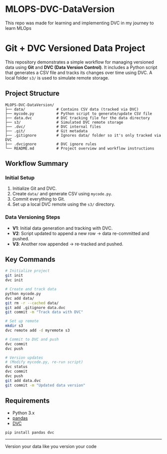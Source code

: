 # MLOPS-DVC-DataVersion

This repo was made for learning and implementing DVC in my journey to learn MLOps

# Git + DVC Versioned Data Project

This repository demonstrates a simple workflow for managing versioned data using **Git** and **DVC (Data Version Control)**. It includes a Python script that generates a CSV file and tracks its changes over time using DVC. A local folder `s3/` is used to simulate remote storage.

## Project Structure

```
MLOPS-DVC-DataVersion/
├── data/              # Contains CSV data (tracked via DVC)
├── mycode.py          # Python script to generate/update CSV file
├── data.dvc           # DVC tracking file for the data directory
├── s3/                # Simulated DVC remote storage
├── .dvc/              # DVC internal files
├── .git/              # Git metadata
├── .gitignore         # Ignores data/ folder so it's only tracked via DVC
├── .dvcignore         # DVC ignore rules
└── README.md          # Project overview and workflow instructions
```

## Workflow Summary

### Initial Setup

1. Initialize Git and DVC.
2. Create `data/` and generate CSV using `mycode.py`.
3. Commit everything to Git.
4. Set up a local DVC remote using the `s3/` directory.

### Data Versioning Steps

- **V1**: Initial data generation and tracking with DVC.
- **V2**: Script updated to append a new row → data re-committed and pushed.
- **V3**: Another row appended → re-tracked and pushed.

## Key Commands

```bash
# Initialize project
git init
dvc init

# Create and track data
python mycode.py
dvc add data/
git rm -r --cached data/
git add .gitignore data.dvc
git commit -m "Track data with DVC"

# Set up remote
mkdir s3
dvc remote add -d myremote s3

# Commit to DVC and push
dvc commit
dvc push

# Version updates
# (Modify mycode.py, re-run script)
dvc status
dvc commit
dvc push
git add data.dvc
git commit -m "Updated data version"
```

## Requirements

- Python 3.x
- [pandas](https://pypi.org/project/pandas/)
- [DVC](https://dvc.org/)

```bash
pip install pandas dvc
```

---

Version your data like you version your code
